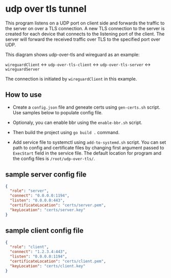 # udp over tls tunnel

This program listens on a UDP port on client side and forwards the traffic to the server on over a TLS connection. A new TLS connection to the server is created for each device that connects to the listening port of the client. The server will forward the received traffic over TLS to the specified port over UDP.

This diagram shows udp-over-tls and wireguard as an example:

`wireguardClient` <-> `udp-over-tls-client` <-> `udp-over-tls-server` <-> `wireguardServer`

The connection is initiated by `wireguardClient` in this example.

## How to use

* Create a `config.json` file and geneate certs using `gen-certs.sh` script. Use samples below to populate config file.

* Optionaly, you can enable bbr using the `enable-bbr.sh` script.

* Then build the project using `go build .` command.

* Add service file to systemctl using `add-to-systemd.sh` script. You can set path to config and certificate files by changing first argument passed to `ExecStart` field in the service file.
The default location for program and the config files is `/root/udp-over-tls/`.

## sample server config file
```json
{
  "role": "server",
  "connect": "0.0.0.0:1194",
  "listen": "0.0.0.0:443",
  "certificateLocation": "certs/server.pem",
  "keyLocation": "certs/server.key"
}
```

## sample client config file
```json
{
  "role": "client",
  "connect": "1.2.3.4:443",
  "listen": "0.0.0.0:1194",
  "certificateLocation": "certs/client.pem",
  "keyLocation": "certs/client.key"
}
```